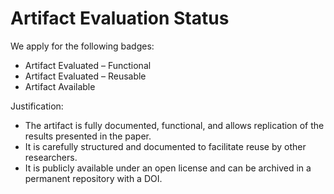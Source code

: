 # Artifact Evaluation Status

We apply for the following badges:

- Artifact Evaluated – Functional
- Artifact Evaluated – Reusable
- Artifact Available

Justification:

- The artifact is fully documented, functional, and allows replication of the results presented in the paper.
- It is carefully structured and documented to facilitate reuse by other researchers.
- It is publicly available under an open license and can be archived in a permanent repository with a DOI.
